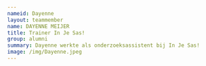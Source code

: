 ```yaml
---
nameid: Dayenne
layout: teammember
name: DAYENNE MEIJER
title: Trainer In Je Sas! 
group: alumni
summary: Dayenne werkte als onderzoeksassistent bij In Je Sas!
image: /img/Dayenne.jpeg
---
```




